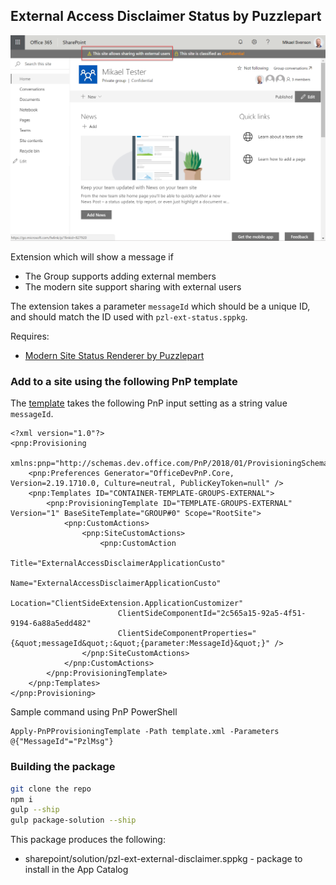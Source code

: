 ## External Access Disclaimer Status by Puzzlepart

![statusbar](./statusbar.png)

Extension which will show a message if
* The Group supports adding external members
* The modern site support sharing with external users

The extension takes a parameter `messageId` which should be a unique ID, and should match the ID used with `pzl-ext-status.sppkg`.

Requires:

* [Modern Site Status Renderer by Puzzlepart](../Pzl.Ext.StatusBar/README.md)

### Add to a site using the following PnP template

The [template](./template.xml) takes the following PnP input setting as a string value `messageId`.

```
<?xml version="1.0"?>
<pnp:Provisioning 
    xmlns:pnp="http://schemas.dev.office.com/PnP/2018/01/ProvisioningSchema">
    <pnp:Preferences Generator="OfficeDevPnP.Core, Version=2.19.1710.0, Culture=neutral, PublicKeyToken=null" />
    <pnp:Templates ID="CONTAINER-TEMPLATE-GROUPS-EXTERNAL">
        <pnp:ProvisioningTemplate ID="TEMPLATE-GROUPS-EXTERNAL" Version="1" BaseSiteTemplate="GROUP#0" Scope="RootSite">
            <pnp:CustomActions>
                <pnp:SiteCustomActions>
                    <pnp:CustomAction
                        Title="ExternalAccessDisclaimerApplicationCusto"
                        Name="ExternalAccessDisclaimerApplicationCusto"
                        Location="ClientSideExtension.ApplicationCustomizer"
                        ClientSideComponentId="2c565a15-92a5-4f51-9194-6a88a5edd482"
                        ClientSideComponentProperties="{&quot;messageId&quot;:&quot;{parameter:MessageId}&quot;}" />
                </pnp:SiteCustomActions>
            </pnp:CustomActions>
        </pnp:ProvisioningTemplate>
    </pnp:Templates>
</pnp:Provisioning>
```

Sample command using PnP PowerShell
```
Apply-PnPProvisioningTemplate -Path template.xml -Parameters @{"MessageId"="PzlMsg"}
```

### Building the package

```bash
git clone the repo
npm i
gulp --ship
gulp package-solution --ship
```

This package produces the following:

* sharepoint/solution/pzl-ext-external-disclaimer.sppkg - package to install in the App Catalog
